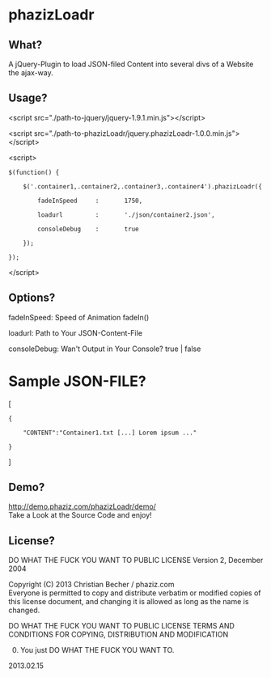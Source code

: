# phazizLoadr

## What?
A jQuery-Plugin to load JSON-filed Content into several divs of a Website the ajax-way.

## Usage?
&lt;script src="./path-to-jquery/jquery-1.9.1.min.js"&gt;&lt;/script&gt;  

&lt;script src="./path-to-phazizLoadr/jquery.phazizLoadr-1.0.0.min.js"&gt;&lt;/script&gt;  

&lt;script&gt;    
  
	$(function() {  
	
        $('.container1,.container2,.container3,.container4').phazizLoadr({  
        
            fadeInSpeed     :       1750,  
            
            loadurl         :       './json/container2.json',  
            
            consoleDebug    :       true  
            
        });  
        
	});  

&lt;/script&gt;

## Options?
fadeInSpeed: Speed of Animation fadeIn()  

loadurl: Path to Your JSON-Content-File  

consoleDebug: Wan't Output in Your Console? true | false  


# Sample JSON-FILE?
[  

	{  

		"CONTENT":"Container1.txt [...] Lorem ipsum ..."  

	}  
	
]  



## Demo?
http://demo.phaziz.com/phazizLoadr/demo/<br />
Take a Look at the Source Code and enjoy!


## License?
DO WHAT THE FUCK YOU WANT TO PUBLIC LICENSE
Version 2, December 2004
 
Copyright (C) 2013 Christian Becher / phaziz.com  
Everyone is permitted to copy and distribute verbatim or modified
copies of this license document, and changing it is allowed as long
as the name is changed.
 
DO WHAT THE FUCK YOU WANT TO PUBLIC LICENSE
TERMS AND CONDITIONS FOR COPYING, DISTRIBUTION AND MODIFICATION
 
0. You just DO WHAT THE FUCK YOU WANT TO.

2013.02.15